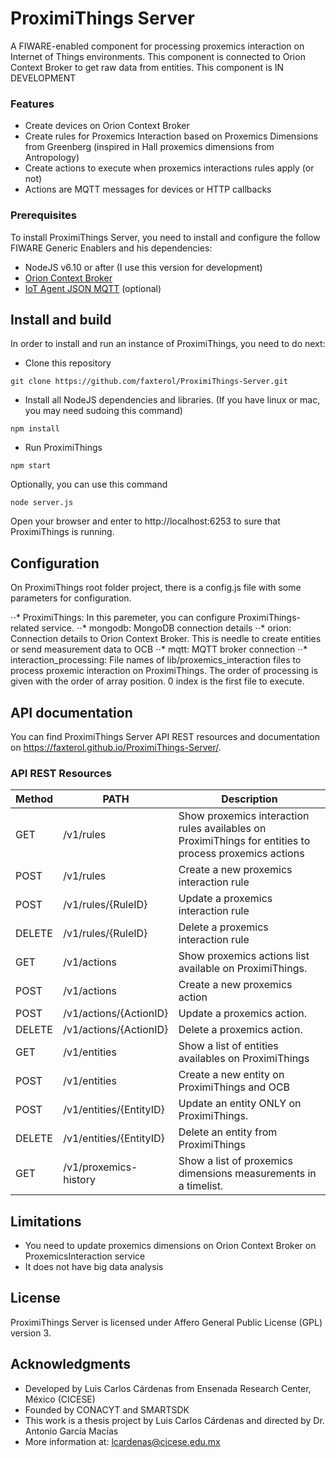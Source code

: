 # ProximiThings Server
A FIWARE-enabled component for processing proxemics interaction on Internet of Things environments. This component is connected to Orion Context Broker to get raw data from entities. This component is IN DEVELOPMENT

### Features
- Create devices on Orion Context Broker
- Create rules for Proxemics Interaction based on Proxemics Dimensions from Greenberg (inspired in Hall proxemics dimensions from Antropology)
- Create actions to execute when proxemics interactions rules apply  (or not) 
- Actions are MQTT messages for devices or HTTP callbacks

### Prerequisites

To install ProximiThings Server, you need to install and configure the follow FIWARE Generic Enablers and his dependencies: 
* NodeJS v6.10 or after (I use this version for development)
* [Orion Context Broker](https://github.com/telefonicaid/fiware-orion)
* [IoT Agent JSON MQTT](https://github.com/telefonicaid/iotagent-json) (optional)

## Install and build

In order to install and run an instance of ProximiThings, you need to do next: 

* Clone this repository
```
git clone https://github.com/faxterol/ProximiThings-Server.git
```
* Install all NodeJS dependencies and libraries. (If you have linux or mac, you may need sudoing this command)
```
npm install
```

* Run ProximiThings
```
npm start
```

Optionally, you can use this command
```
node server.js
```

Open your browser and enter to http://localhost:6253 to sure that ProximiThings is running.

## Configuration

On ProximiThings root folder project, there is a config.js file with some parameters for configuration.

⋅⋅* ProximiThings: In this paremeter, you can configure ProximiThings-related service. 
⋅⋅*  mongodb: MongoDB connection details
⋅⋅*  orion: Connection details to Orion Context Broker. This is needle to create entities or send measurement data to OCB
⋅⋅*  mqtt: MQTT broker connection
⋅⋅*  interaction_processing: File names of lib/proxemics_interaction files to process proxemic interaction on ProximiThings. The order of processing is given with the order of array position. 0 index is the first file to execute. 

## API documentation   

You can find ProximiThings Server API REST resources and documentation on https://faxterol.github.io/ProximiThings-Server/. 

### API REST Resources

| Method | PATH                    | Description                                                                                                                            |
|--------|-------------------------|----------------------------------------------------------------------------------------------------------------------------------------|
| GET    | /v1/rules               |  Show proxemics interaction rules availables on ProximiThings for entities to process proxemics actions                   |
| POST   | /v1/rules               |  Create a new proxemics interaction rule                                                                                        |
| POST   | /v1/rules/{RuleID}      | Update a proxemics interaction rule                                                                                           |
| DELETE | /v1/rules/{RuleID}      | Delete a proxemics interaction rule                                                                                             |
| GET    | /v1/actions             | Show proxemics actions list available on ProximiThings.                                                                                            |
| POST   | /v1/actions             | Create a new proxemics action                                                                                                                  |
| POST   | /v1/actions/{ActionID}  | Update a proxemics action.                                                                    |
| DELETE | /v1/actions/{ActionID}  | Delete a proxemics action.                                                                      |
| GET    | /v1/entities            | Show a list of entities availables on ProximiThings                                                       |
| POST   | /v1/entities            | Create a new entity on ProximiThings and OCB                                                             |
| POST   | /v1/entities/{EntityID} | Update an entity ONLY on ProximiThings.                                                                |
| DELETE | /v1/entities/{EntityID} | Delete an entity from ProximiThings                                                                |
| GET    | /v1/proxemics-history   | Show a list of proxemics dimensions measurements in a timelist. |


## Limitations

- You need to update proxemics dimensions on Orion Context Broker on ProxemicsInteraction service
- It does not have big data analysis


## License

ProximiThings Server is licensed under Affero General Public License (GPL) version 3.

## Acknowledgments

* Developed by Luis Carlos Cárdenas from Ensenada Research Center, México (CICESE)
* Founded by CONACYT and SMARTSDK 
* This work is a thesis project by Luis Carlos Cárdenas and directed by Dr. Antonio García Macías
* More information at: lcardenas@cicese.edu.mx

